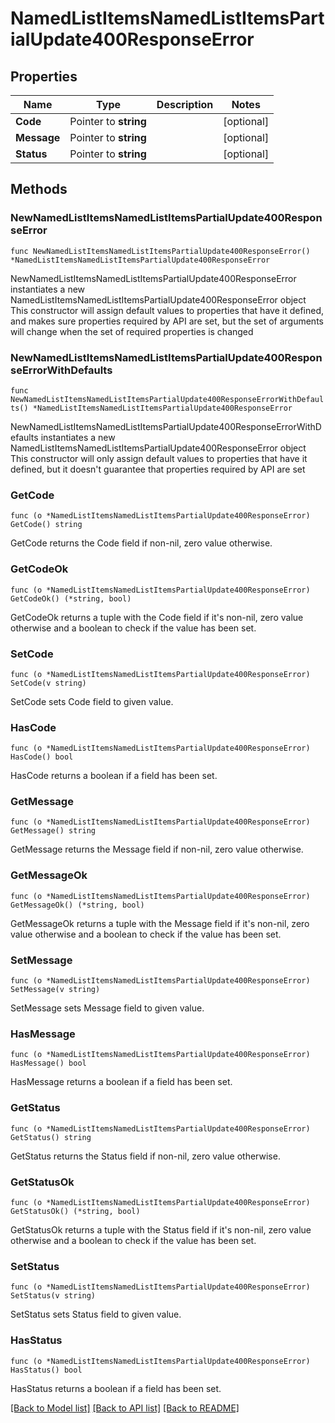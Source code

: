 # NamedListItemsNamedListItemsPartialUpdate400ResponseError

## Properties

Name | Type | Description | Notes
------------ | ------------- | ------------- | -------------
**Code** | Pointer to **string** |  | [optional] 
**Message** | Pointer to **string** |  | [optional] 
**Status** | Pointer to **string** |  | [optional] 

## Methods

### NewNamedListItemsNamedListItemsPartialUpdate400ResponseError

`func NewNamedListItemsNamedListItemsPartialUpdate400ResponseError() *NamedListItemsNamedListItemsPartialUpdate400ResponseError`

NewNamedListItemsNamedListItemsPartialUpdate400ResponseError instantiates a new NamedListItemsNamedListItemsPartialUpdate400ResponseError object
This constructor will assign default values to properties that have it defined,
and makes sure properties required by API are set, but the set of arguments
will change when the set of required properties is changed

### NewNamedListItemsNamedListItemsPartialUpdate400ResponseErrorWithDefaults

`func NewNamedListItemsNamedListItemsPartialUpdate400ResponseErrorWithDefaults() *NamedListItemsNamedListItemsPartialUpdate400ResponseError`

NewNamedListItemsNamedListItemsPartialUpdate400ResponseErrorWithDefaults instantiates a new NamedListItemsNamedListItemsPartialUpdate400ResponseError object
This constructor will only assign default values to properties that have it defined,
but it doesn't guarantee that properties required by API are set

### GetCode

`func (o *NamedListItemsNamedListItemsPartialUpdate400ResponseError) GetCode() string`

GetCode returns the Code field if non-nil, zero value otherwise.

### GetCodeOk

`func (o *NamedListItemsNamedListItemsPartialUpdate400ResponseError) GetCodeOk() (*string, bool)`

GetCodeOk returns a tuple with the Code field if it's non-nil, zero value otherwise
and a boolean to check if the value has been set.

### SetCode

`func (o *NamedListItemsNamedListItemsPartialUpdate400ResponseError) SetCode(v string)`

SetCode sets Code field to given value.

### HasCode

`func (o *NamedListItemsNamedListItemsPartialUpdate400ResponseError) HasCode() bool`

HasCode returns a boolean if a field has been set.

### GetMessage

`func (o *NamedListItemsNamedListItemsPartialUpdate400ResponseError) GetMessage() string`

GetMessage returns the Message field if non-nil, zero value otherwise.

### GetMessageOk

`func (o *NamedListItemsNamedListItemsPartialUpdate400ResponseError) GetMessageOk() (*string, bool)`

GetMessageOk returns a tuple with the Message field if it's non-nil, zero value otherwise
and a boolean to check if the value has been set.

### SetMessage

`func (o *NamedListItemsNamedListItemsPartialUpdate400ResponseError) SetMessage(v string)`

SetMessage sets Message field to given value.

### HasMessage

`func (o *NamedListItemsNamedListItemsPartialUpdate400ResponseError) HasMessage() bool`

HasMessage returns a boolean if a field has been set.

### GetStatus

`func (o *NamedListItemsNamedListItemsPartialUpdate400ResponseError) GetStatus() string`

GetStatus returns the Status field if non-nil, zero value otherwise.

### GetStatusOk

`func (o *NamedListItemsNamedListItemsPartialUpdate400ResponseError) GetStatusOk() (*string, bool)`

GetStatusOk returns a tuple with the Status field if it's non-nil, zero value otherwise
and a boolean to check if the value has been set.

### SetStatus

`func (o *NamedListItemsNamedListItemsPartialUpdate400ResponseError) SetStatus(v string)`

SetStatus sets Status field to given value.

### HasStatus

`func (o *NamedListItemsNamedListItemsPartialUpdate400ResponseError) HasStatus() bool`

HasStatus returns a boolean if a field has been set.


[[Back to Model list]](../README.md#documentation-for-models) [[Back to API list]](../README.md#documentation-for-api-endpoints) [[Back to README]](../README.md)


